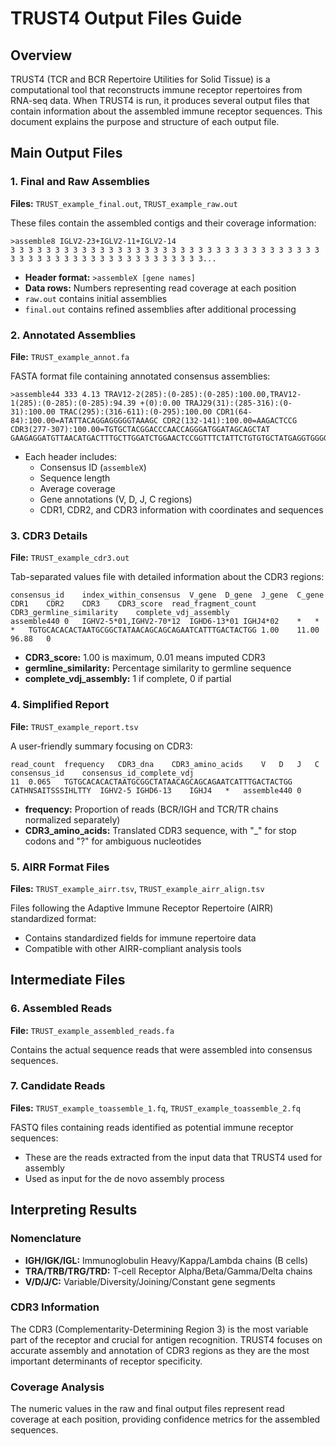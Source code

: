 # TRUST4 Output Files Guide

## Overview

TRUST4 (TCR and BCR Repertoire Utilities for Solid Tissue) is a computational tool that reconstructs immune receptor repertoires from RNA-seq data. When TRUST4 is run, it produces several output files that contain information about the assembled immune receptor sequences. This document explains the purpose and structure of each output file.

## Main Output Files

### 1. Final and Raw Assemblies

**Files:** `TRUST_example_final.out`, `TRUST_example_raw.out`

These files contain the assembled contigs and their coverage information:

```
>assemble8 IGLV2-23+IGLV2-11+IGLV2-14
3 3 3 3 3 3 3 3 3 3 3 3 3 3 3 3 3 3 3 3 3 3 3 3 3 3 3 3 3 3 3 3 3 3 3 3 3 3 3 3 3 3 3 3 3 3 3 3 3 3 3 3 3 3 3 3 3...
```

- **Header format:** `>assembleX [gene names]`
- **Data rows:** Numbers representing read coverage at each position
- `raw.out` contains initial assemblies
- `final.out` contains refined assemblies after additional processing

### 2. Annotated Assemblies

**File:** `TRUST_example_annot.fa`

FASTA format file containing annotated consensus assemblies:

```
>assemble44 333 4.13 TRAV12-2(285):(0-285):(0-285):100.00,TRAV12-1(285):(0-285):(0-285):94.39 +(0):0.00 TRAJ29(31):(285-316):(0-31):100.00 TRAC(295):(316-611):(0-295):100.00 CDR1(64-84):100.00=ATATTACAGGAGGGGGTAAAGC CDR2(132-141):100.00=AAGACTCCG CDR3(277-307):100.00=TGTGCTACGGACCCAACCAGGGATGGATAGCAGCTAT
GAAGAGGATGTTAACATGACTTTGCTTGGATCTGGAACTCCGGTTTCTATTCTGTGTGCTATGAGGTGGGGAAAGCAGGGAGCATCCTGAACTGCACTTATGAGAACAGTGCTTTTGACTACTTCATTTGGTACAGGCAGCGCCTGGGGCAGGGCC...
```

- Each header includes:
  - Consensus ID (`assembleX`)
  - Sequence length
  - Average coverage
  - Gene annotations (V, D, J, C regions)
  - CDR1, CDR2, and CDR3 information with coordinates and sequences

### 3. CDR3 Details

**File:** `TRUST_example_cdr3.out`

Tab-separated values file with detailed information about the CDR3 regions:

```
consensus_id	index_within_consensus	V_gene	D_gene	J_gene	C_gene	CDR1	CDR2	CDR3	CDR3_score	read_fragment_count	CDR3_germline_similarity	complete_vdj_assembly
assemble440	0	IGHV2-5*01,IGHV2-70*12	IGHD6-13*01	IGHJ4*02	*	*	*	TGTGCACACACTAATGCGGCTATAACAGCAGCAGAATCATTTGACTACTGG	1.00	11.00	96.88	0
```

- **CDR3_score:** 1.00 is maximum, 0.01 means imputed CDR3
- **germline_similarity:** Percentage similarity to germline sequence
- **complete_vdj_assembly:** 1 if complete, 0 if partial

### 4. Simplified Report

**File:** `TRUST_example_report.tsv`

A user-friendly summary focusing on CDR3:

```
read_count	frequency	CDR3_dna	CDR3_amino_acids	V	D	J	C	consensus_id	consensus_id_complete_vdj
11	0.065	TGTGCACACACTAATGCGGCTATAACAGCAGCAGAATCATTTGACTACTGG	CATHNSAITSSSIHLTTY	IGHV2-5	IGHD6-13	IGHJ4	*	assemble440	0
```

- **frequency:** Proportion of reads (BCR/IGH and TCR/TR chains normalized separately)
- **CDR3_amino_acids:** Translated CDR3 sequence, with "_" for stop codons and "?" for ambiguous nucleotides

### 5. AIRR Format Files

**Files:** `TRUST_example_airr.tsv`, `TRUST_example_airr_align.tsv`

Files following the Adaptive Immune Receptor Repertoire (AIRR) standardized format:
- Contains standardized fields for immune repertoire data
- Compatible with other AIRR-compliant analysis tools

## Intermediate Files

### 6. Assembled Reads

**File:** `TRUST_example_assembled_reads.fa`

Contains the actual sequence reads that were assembled into consensus sequences.

### 7. Candidate Reads

**Files:** `TRUST_example_toassemble_1.fq`, `TRUST_example_toassemble_2.fq`

FASTQ files containing reads identified as potential immune receptor sequences:
- These are the reads extracted from the input data that TRUST4 used for assembly
- Used as input for the de novo assembly process

## Interpreting Results

### Nomenclature
- **IGH/IGK/IGL:** Immunoglobulin Heavy/Kappa/Lambda chains (B cells)
- **TRA/TRB/TRG/TRD:** T-cell Receptor Alpha/Beta/Gamma/Delta chains
- **V/D/J/C:** Variable/Diversity/Joining/Constant gene segments

### CDR3 Information
The CDR3 (Complementarity-Determining Region 3) is the most variable part of the receptor and crucial for antigen recognition. TRUST4 focuses on accurate assembly and annotation of CDR3 regions as they are the most important determinants of receptor specificity.

### Coverage Analysis
The numeric values in the raw and final output files represent read coverage at each position, providing confidence metrics for the assembled sequences.